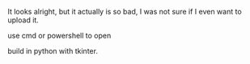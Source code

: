 It looks alright, but it actually is so bad, I was not sure if I even want to upload it.

use cmd or powershell to open

build in python with tkinter.
